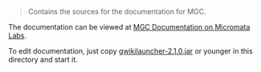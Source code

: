 > Contains the sources for the documentation for MGC.

The documentation can be viewed at [MGC Documentation on Micromata Labs](https://labs.micromata.de/mgc/).

To edit documentation, just copy [gwikilauncher-2.1.0.jar](https://labs.micromata.de/gwiki/pub/en/Downloads) or younger in this directory and start it.

